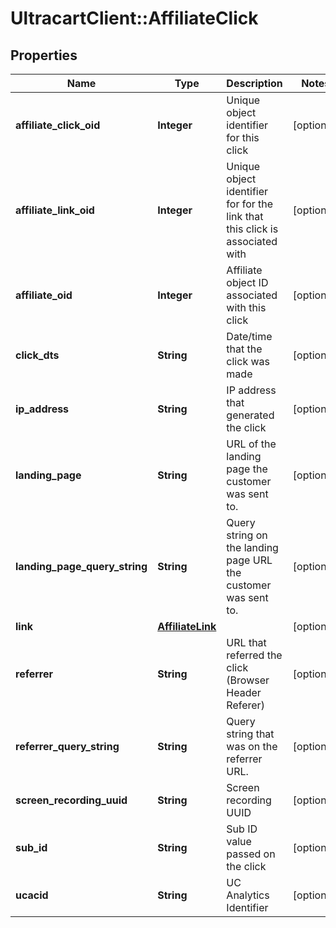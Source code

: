 # UltracartClient::AffiliateClick

## Properties
Name | Type | Description | Notes
------------ | ------------- | ------------- | -------------
**affiliate_click_oid** | **Integer** | Unique object identifier for this click | [optional] 
**affiliate_link_oid** | **Integer** | Unique object identifier for for the link that this click is associated with | [optional] 
**affiliate_oid** | **Integer** | Affiliate object ID associated with this click | [optional] 
**click_dts** | **String** | Date/time that the click was made | [optional] 
**ip_address** | **String** | IP address that generated the click | [optional] 
**landing_page** | **String** | URL of the landing page the customer was sent to. | [optional] 
**landing_page_query_string** | **String** | Query string on the landing page URL the customer was sent to. | [optional] 
**link** | [**AffiliateLink**](AffiliateLink.md) |  | [optional] 
**referrer** | **String** | URL that referred the click (Browser Header Referer) | [optional] 
**referrer_query_string** | **String** | Query string that was on the referrer URL. | [optional] 
**screen_recording_uuid** | **String** | Screen recording UUID | [optional] 
**sub_id** | **String** | Sub ID value passed on the click | [optional] 
**ucacid** | **String** | UC Analytics Identifier | [optional] 



